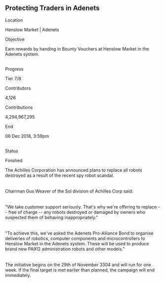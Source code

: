 ## Protecting Traders in Adenets

Location

Henslow Market \| Adenets

Objective

Earn rewards by handing in Bounty Vouchers at Henslow Market in the
Adenets system.

\
Progress

Tier 7/8

Contributors

4,126

Contributions

4,294,967,295

End

06 Dec 2018, 3:59pm

\
Status

Finished

The Achilles Corporation has announced plans to replace all robots
destroyed as a result of the recent spy robot scandal.\
\
\
Chairman Gus Weaver of the Sol division of Achilles Corp said:\
\
\
\"We take customer support seriously. That\'s why we\'re offering to
replace -- free of charge -- any robots destroyed or damaged by owners
who suspected them of behaving inappropriately.\"\
\
\
\"To achieve this, we\'ve asked the Adenets Pro-Alliance Bond to
organise deliveries of robotics, computer components and
microcontrollers to Henslow Market in the Adenets system. These will be
used to produce brand new PA912 administration robots and other
models.\"\
\
\
The initiative begins on the 29th of November 3304 and will run for one
week. If the final target is met earlier than planned, the campaign will
end immediately.
